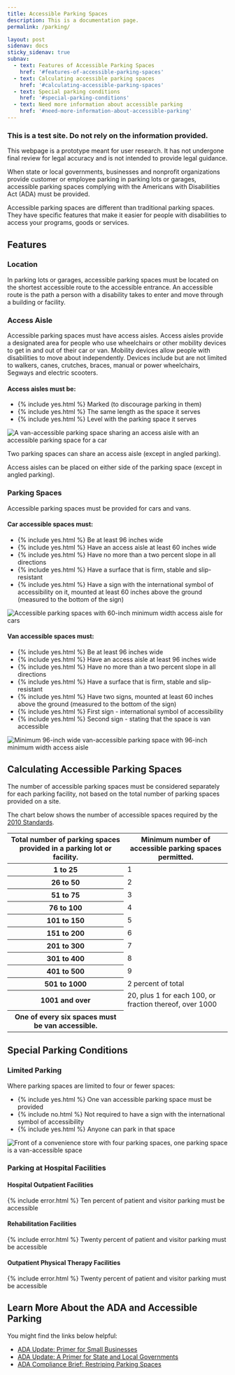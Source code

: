 ```yaml
---
title: Accessible Parking Spaces
description: This is a documentation page.
permalink: /parking/

layout: post
sidenav: docs
sticky_sidenav: true
subnav:
  - text: Features of Accessible Parking Spaces
    href: '#features-of-accessible-parking-spaces'
  - text: Calculating accessible parking spaces
    href: '#calculating-accessible-parking-spaces'
  - text: Special parking conditions
    href: '#special-parking-conditions'
  - text: Need more information about accessible parking
    href: '#need-more-information-about-accessible-parking'                                      
---
```


<div class="usa-alert usa-alert--info">
  <div class="usa-alert__body">
    <h3 class="usa-alert__heading">This is a test site. Do not rely on the information provided.</h3>
    <p class="usa-alert__text">This webpage is a prototype meant for user research. It has not undergone final review for legal accuracy and is not intended to provide legal guidance.</p>
  </div>
</div>

When state or local governments, businesses and nonprofit organizations provide customer or employee parking in parking lots or garages, accessible parking spaces complying with the Americans with Disabilities Act (ADA) must be provided.

Accessible parking spaces are different than traditional parking spaces. They have specific features that make it easier for people with disabilities to access your programs, goods or services.

## Features

### Location

In parking lots or garages, accessible parking spaces must be located on the shortest accessible route to the accessible entrance. An accessible route is the path a person with a disability takes to enter and move through a building or facility.

### Access Aisle

Accessible parking spaces must have access aisles. Access aisles provide a designated area for people who use wheelchairs or other mobility devices to get in and out of their car or van. Mobility devices allow people with disabilities to move about independently. Devices include but are not limited to walkers, canes, crutches, braces, manual or power wheelchairs, Segways and electric scooters.

#### Access aisles must be:

<div class="grid-container">
  <div class="grid-row">
    <div class="tablet:grid-col-6">
      <ul class="icon-list" aria-labeledby="access-aisles-must-be">
        <li>{% include yes.html %} Marked (to discourage parking in them)</li>
        <li>{% include yes.html %} The same length as the space it serves</li>
        <li>{% include yes.html %} Level with the parking space it serves</li>
      </ul>
    </div>
    <div class="tablet:grid-col-6"><img src="{{ 'assets/img/project-images/aisle-parking.png' | relative_url }}" alt="A van-accessible parking space sharing an access aisle with an accessible parking space for a car" /></div>
  </div>
</div>

Two parking spaces can share an access aisle (except in angled parking).

Access aisles can be placed on either side of the parking space (except in angled parking).

### Parking Spaces

Accessible parking spaces must be provided for cars and vans.

#### Car accessible spaces must:

<div class="grid-container">
  <div class="grid-row">
    <div class="tablet:grid-col-6">
      <ul class="icon-list" aria-labeledby="car-accessible-spaces-must">
        <li>{% include yes.html %} Be at least 96 inches wide</li>
        <li>{% include yes.html %} Have an access aisle at least 60 inches wide</li>
        <li>{% include yes.html %} Have no more than a two percent slope in all directions</li>
        <li>{% include yes.html %} Have a surface that is firm, stable and slip-resistant</li>
        <li>{% include yes.html %} Have a sign with the international symbol of accessibility on it, mounted at least 60 inches above the ground (measured to the bottom of the sign)</li>
      </ul>
    </div>
      <div class="tablet:grid-col-6"><img src="{{ 'assets/img/project-images/car-accessible.png' | relative_url }}" alt="Accessible parking spaces with 60-inch minimum width access aisle for cars" /></div>
  </div>
</div>

#### Van accessible spaces must:

<div class="grid-container">
  <div class="grid-row">
    <div class="tablet:grid-col-6">
      <ul class="icon-list" aria-labeledby="van-accessible-spaces-must">
        <li>{% include yes.html %} Be at least 96 inches wide</li>
        <li>{% include yes.html %} Have an access aisle at least 96 inches wide</li>
        <li>{% include yes.html %} Have no more than a two percent slope in all directions</li>
        <li>{% include yes.html %} Have a surface that is firm, stable and slip-resistant</li>
        <li>{% include yes.html %} Have two signs, mounted at least 60 inches above the ground (measured to the bottom of the sign)</li>
        <li>{% include yes.html %} First sign - international symbol of accessibility</li>
        <li>{% include yes.html %} Second sign - stating that the space is van accessible</li>
      </ul>
    </div>
      <div class="tablet:grid-col-6"><img src="{{ 'assets/img/project-images/van-accessible.png' | relative_url }}" alt="Minimum 96-inch wide van-accessible parking space with 96-inch minimum width access aisle" /></div>
  </div>
</div>

## Calculating Accessible Parking Spaces

The number of accessible parking spaces must be considered separately for each parking facility, not based on the total number of parking spaces provided on a site.  

The chart below shows the number of accessible spaces required by the [2010 Standards](https://www.ada.gov/regs2010/2010ADAStandards/2010ADAstandards.htm%23c2).


<table class="usa-table">
  <thead>
    <tr>
      <th scope="col">Total number of parking spaces provided in a parking lot or facility.</th>
      <th scope="col">Minimum number of
accessible parking spaces permitted.</th>
    </tr>
  </thead>
  <tbody>
    <tr>
      <th scope="row">1 to 25</th>
      <td>1</td>
    </tr>
    <tr>
      <th scope="row">26 to 50</th>
      <td>2</td>
    </tr>
    <tr>
      <th scope="row">51 to 75</th>
      <td>3</td>
    </tr>
    <tr>
      <th scope="row">76 to 100</th>
      <td>4</td>
    </tr>
    <tr>
      <th scope="row">101 to 150</th>
      <td>5</td>
    </tr>
    <tr>
      <th scope="row">151 to 200</th>
      <td>6</td>
    </tr>
    <tr>
      <th scope="row">201 to 300</th>
      <td>7</td>
    </tr>
    <tr>
      <th scope="row">301 to 400</th>
      <td>8</td>
    </tr>
    <tr>
      <th scope="row">401 to 500</th>
      <td>9</td>
    </tr>
    <tr>
      <th scope="row">501 to 1000</th>
      <td>2 percent of total</td>
    </tr>
    <tr>
      <th scope="row">1001 and over</th>
      <td>20, plus 1 for each 100, or fraction thereof, over 1000</td>
    </tr>
    <tr>
      <th scope="row">One of every six spaces must be van accessible.</th>
      <td></td>
    </tr>
  </tbody>
</table>

## Special Parking Conditions

### Limited Parking

Where parking spaces are limited to four or fewer spaces:

<div class="grid-container">
  <div class="grid-row">
    <div class="tablet:grid-col-6">
      <ul class="icon-list" aria-labeledby="access-aisles-must-be">
        <li>{% include yes.html %} One van accessible parking space must be provided</li>
        <li>{% include no.html %} Not required to have a sign with the international symbol of accessibility</li>
        <li>{% include yes.html %} Anyone can park in that space</li>
      </ul>
    </div>
    <div class="tablet:grid-col-6"><img src="{{ 'assets/img/project-images/limited-spaces.png' | relative_url }}" alt="Front of a convenience store with four parking spaces, one parking space is a van-accessible space" /></div>
  </div>
</div>

### Parking at Hospital Facilities


#### Hospital Outpatient Facilities

{% include error.html %} Ten percent of patient and visitor parking must be accessible


#### Rehabilitation Facilities

{% include error.html %} Twenty percent of patient and visitor parking must be accessible


#### Outpatient Physical Therapy Facilities

{% include error.html %} Twenty percent of patient and visitor parking must be accessible


## Learn More About the ADA and Accessible Parking
You might find the links below helpful:

- [ADA Update: Primer for Small Businesses](https://www.ada.gov/regs2010/smallbusiness/smallbusprimer2010.html)
- [ADA Update: A Primer for State and Local Governments](https://www.ada.gov/regs2010/titleII_2010/title_ii_primer.html)
- [ADA Compliance Brief: Restriping Parking Spaces](https://www.ada.gov/restriping_parking/restriping2015.html)

